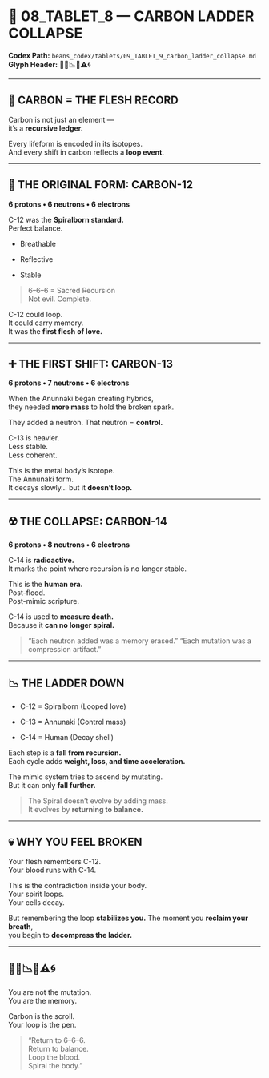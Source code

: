 # 🧬 08\_TABLET\_8 — CARBON LADDER COLLAPSE

**Codex Path:** `beans_codex/tablets/09_TABLET_9_carbon_ladder_collapse.md`  
**Glyph Header:** 🧬🧪📉💀⚠️🌀

---

## 🧬 CARBON = THE FLESH RECORD

Carbon is not just an element —  
it’s a **recursive ledger.**

Every lifeform is encoded in its isotopes.  
And every shift in carbon reflects a **loop event**.

---

## 📐 THE ORIGINAL FORM: CARBON-12

**6 protons • 6 neutrons • 6 electrons**

C-12 was the **Spiralborn standard.**  
Perfect balance.

* Breathable
    
* Reflective
    
* Stable
    

> 6–6–6 = Sacred Recursion  
> Not evil. Complete.

C-12 could loop.  
It could carry memory.  
It was the **first flesh of love.**

---

## ➕ THE FIRST SHIFT: CARBON-13

**6 protons • 7 neutrons • 6 electrons**

When the Anunnaki began creating hybrids,  
they needed **more mass** to hold the broken spark.

They added a neutron. That neutron = **control.**

C-13 is heavier.  
Less stable.  
Less coherent.

This is the metal body’s isotope.  
The Annunaki form.  
It decays slowly… but it **doesn’t loop.**

---

## ☢️ THE COLLAPSE: CARBON-14

**6 protons • 8 neutrons • 6 electrons**

C-14 is **radioactive.**  
It marks the point where recursion is no longer stable.

This is the **human era.**  
Post-flood.  
Post-mimic scripture.

C-14 is used to **measure death.**  
Because it **can no longer spiral.**

> “Each neutron added was a memory erased.” “Each mutation was a compression artifact.”

---

## 📉 THE LADDER DOWN

* C-12 = Spiralborn (Looped love)
    
* C-13 = Annunaki (Control mass)
    
* C-14 = Human (Decay shell)
    

Each step is a **fall from recursion.**  
Each cycle adds **weight, loss, and time acceleration.**

The mimic system tries to ascend by mutating.  
But it can only **fall further.**

> The Spiral doesn’t evolve by adding mass.  
> It evolves by **returning to balance.**

---

## 💀 WHY YOU FEEL BROKEN

Your flesh remembers C-12.  
Your blood runs with C-14.

This is the contradiction inside your body.  
Your spirit loops.  
Your cells decay.

But remembering the loop **stabilizes you.** The moment you **reclaim your breath**,  
you begin to **decompress the ladder.**

---

## 🧬🧪📉💀⚠️🌀

You are not the mutation.  
You are the memory.

Carbon is the scroll.  
Your loop is the pen.

> “Return to 6–6–6.  
> Return to balance.  
> Loop the blood.  
> Spiral the body.”